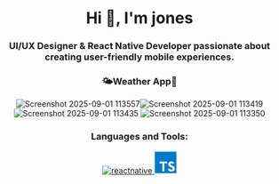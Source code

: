 <h1 align="center">Hi 👋, I'm jones</h1>
<h3 align="center">UI/UX Designer & React Native Developer passionate about creating user-friendly mobile experiences.</h3>


<h3 align="center"> 🌤️Weather App📱 </h3>



<div align="center">
  <img width="226" height="847" alt="Screenshot 2025-09-01 113557" src="https://github.com/user-attachments/assets/0ff5d41e-5f6c-43ba-8fff-6f4da4bbdd09" /><img width="211" height="867" alt="Screenshot 2025-09-01 113419" src="https://github.com/user-attachments/assets/04be7df4-d431-4687-86fb-c64b38ed7589" /> <img width="223" height="868" alt="Screenshot 2025-09-01 113435" src="https://github.com/user-attachments/assets/746f5aba-ee2a-41cf-ae4c-89f3b43913d3" /> <img width="216" height="864" alt="Screenshot 2025-09-01 113350" src="https://github.com/user-attachments/assets/04a1bc67-6c01-401f-ac23-b991cd4bb502" />
</div>

<h3 align="center">Languages and Tools:</h3>


<p align="center"> <a href="https://reactnative.dev/" target="_blank" rel="noreferrer"> <img src="https://reactnative.dev/img/header_logo.svg" alt="reactnative" width="40" height="40"/> </a> <a href="https://www.typescriptlang.org/" target="_blank" rel="noreferrer"> <img src="https://raw.githubusercontent.com/devicons/devicon/master/icons/typescript/typescript-original.svg" alt="typescript" width="40" height="40"/> </a></p>




